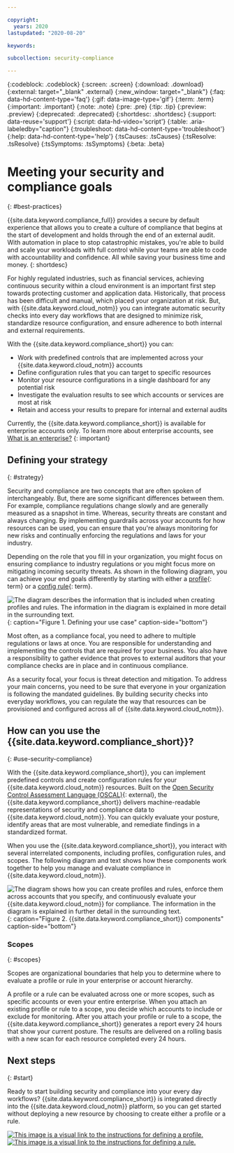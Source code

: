 ```yaml
---

copyright:
  years: 2020
lastupdated: "2020-08-20"

keywords: 

subcollection: security-compliance

---
```


{:codeblock: .codeblock}
{:screen: .screen}
{:download: .download}
{:external: target="_blank" .external}
{:new_window: target="_blank"}
{:faq: data-hd-content-type='faq'}
{:gif: data-image-type='gif'}
{:term: .term}
{:important: .important}
{:note: .note}
{:pre: .pre}
{:tip: .tip}
{:preview: .preview}
{:deprecated: .deprecated}
{:shortdesc: .shortdesc}
{:support: data-reuse='support'}
{:script: data-hd-video='script'}
{:table: .aria-labeledby="caption"}
{:troubleshoot: data-hd-content-type='troubleshoot'}
{:help: data-hd-content-type='help'}
{:tsCauses: .tsCauses}
{:tsResolve: .tsResolve}
{:tsSymptoms: .tsSymptoms}
{:beta: .beta}

# Meeting your security and compliance goals
{: #best-practices}

{{site.data.keyword.compliance_full}} provides a secure by default experience that allows you to create a culture of compliance that begins at the start of development and holds through the end of an external audit. With automation in place to stop catastrophic mistakes, you're able to build and scale your workloads with full control while your teams are able to code with accountability and confidence. All while saving your business time and money.
{: shortdesc}

For highly regulated industries, such as financial services, achieving continuous security within a cloud environment is an important first step towards protecting customer and application data. Historically, that process has been difficult and manual, which placed your organization at risk. But, with {{site.data.keyword.cloud_notm}} you can integrate automatic security checks into every day workflows that are designed to minimize risk, standardize resource configuration, and ensure adherence to both internal and external requirements.


With the {{site.data.keyword.compliance_short}} you can:

* Work with predefined controls that are implemented across your {{site.data.keyword.cloud_notm}} accounts
* Define configuration rules that you can target to specific resources
* Monitor your resource configurations in a single dashboard for any potential risk
* Investigate the evaluation results to see which accounts or services are most at risk
* Retain and access your results to prepare for internal and external audits

Currently, the {{site.data.keyword.compliance_short}} is available for enterprise accounts only. To learn more about enterprise accounts, see [What is an enterprise?](/docs/account?topic=account-what-is-enterprise)
{: important}


## Defining your strategy
{: #strategy}

Security and compliance are two concepts that are often spoken of interchangeably. But, there are some significant differences between them. For example, compliance regulations change slowly and are generally measured as a snapshot in time. Whereas, security threats are constant and always changing. By implementing guardrails across your accounts for how resources can be used, you can ensure that you're always monitoring for new risks and continually enforcing the regulations and laws for your industry.

Depending on the role that you fill in your organization, you might focus on ensuring compliance to industry regulations or you might focus more on mitigating incoming security threats. As shown in the following diagram, you can achieve your end goals differently by starting with either a [profile](#x2034950){: term} or a [config rule](#x2037526){: term}. 


![The diagram describes the information that is included when creating profiles and rules. The information in the diagram is explained in more detail in the surrounding text.](../images/profile-rules-scenarios.svg){: caption="Figure 1. Defining your use case" caption-side="bottom"}


Most often, as a compliance focal, you need to adhere to multiple regulations or laws at once. You are responsible for understanding and implementing the controls that are required for your business. You also have a responsibility to gather evidence that proves to external auditors that your compliance checks are in place and in continuous compliance.

As a security focal, your focus is threat detection and mitigation. To address your main concerns, you need to be sure that everyone in your organization is following the mandated guidelines. By building security checks into everyday workflows, you can regulate the way that resources can be provisioned and configured across all of {{site.data.keyword.cloud_notm}}.


## How can you use the {{site.data.keyword.compliance_short}}?
{: #use-security-compliance}

With the {{site.data.keyword.compliance_short}}, you can implement predefined controls and create configuration rules for your {{site.data.keyword.cloud_notm}} resources. Built on the [Open Security Control Assessment Language (OSCAL)](https://pages.nist.gov/OSCAL/learnmore/){: external}, the {{site.data.keyword.compliance_short}} delivers machine-readable representations of security and compliance data to {{site.data.keyword.cloud_notm}}. You can quickly evaluate your posture, identify areas that are most vulnerable, and remediate findings in a standardized format.

When you use the {{site.data.keyword.compliance_short}}, you interact with several interrelated components, including profiles, configuration rules, and scopes. The following diagram and text shows how these components work together to help you manage and evaluate compliance in {{site.data.keyword.cloud_notm}}.

![The diagram shows how you can create profiles and rules, enforce them across accounts that you specify, and continuously evaluate your {{site.data.keyword.cloud_notm}} for compliance. The information in the diagram is explained in further detail in the surrounding text.](../images/profiles-rules-scopes.svg){: caption="Figure 2. {{site.data.keyword.compliance_short}} components" caption-side="bottom"}


### Scopes
{: #scopes}

Scopes are organizational boundaries that help you to determine where to evaluate a profile or rule in your enterprise or account hierarchy.

A profile or a rule can be evaluated across one or more scopes, such as specific accounts or even your entire enterprise. When you attach an existing profile or rule to a scope, you decide which accounts to include or exclude for monitoring. After you attach your profile or rule to a scope, the {{site.data.keyword.compliance_short}} generates a report every 24 hours that show your current posture. The results are delivered on a rolling basis with a new scan for each resource completed every 24 hours.


## Next steps
{: #start}

Ready to start building security and compliance into your every day workflows? {{site.data.keyword.compliance_short}} is integrated directly into the {{site.data.keyword.cloud_notm}} platform, so you can get started without deploying a new resource by choosing to create either a profile or a rule.


[![This image is a visual link to the instructions for defining a profile.](images/profile-start.svg)](/docs/security-compliance?topic=security-compliance-profiles)     [![This image is a visual link to the instructions for defining a rule.](images/rule-start.svg)](/docs/security-compliance?topic=security-compliance-rules)


